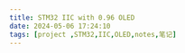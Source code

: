 ```yaml
---
title: STM32 IIC with 0.96 OLED
date: 2024-05-06 17:24:10
tags: [project ,STM32,IIC,OLED,notes,笔记]
---
```

